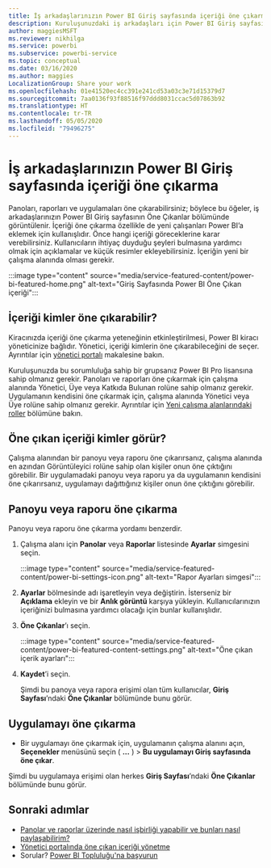 ```yaml
---
title: İş arkadaşlarınızın Power BI Giriş sayfasında içeriği öne çıkarma
description: Kuruluşunuzdaki iş arkadaşları için Power BI Giriş sayfasında Power BI panoları ve raporlarını öne çıkarma.
author: maggiesMSFT
ms.reviewer: nikhilga
ms.service: powerbi
ms.subservice: powerbi-service
ms.topic: conceptual
ms.date: 03/16/2020
ms.author: maggies
LocalizationGroup: Share your work
ms.openlocfilehash: 01e41520ec4cc391e241cd53a03c3e71d15379d7
ms.sourcegitcommit: 7aa0136f93f88516f97ddd8031ccac5d07863b92
ms.translationtype: HT
ms.contentlocale: tr-TR
ms.lasthandoff: 05/05/2020
ms.locfileid: "79496275"
---
```

# <a name="feature-content-on-colleagues-power-bi-home-page"></a>İş arkadaşlarınızın Power BI Giriş sayfasında içeriği öne çıkarma

Panoları, raporları ve uygulamaları öne çıkarabilirsiniz; böylece bu öğeler, iş arkadaşlarınızın Power BI Giriş sayfasının Öne Çıkanlar bölümünde görüntülenir. İçeriği öne çıkarma özellikle de yeni çalışanları Power BI’a eklemek için kullanışlıdır. Önce hangi içeriği göreceklerine karar verebilirsiniz. Kullanıcıların ihtiyaç duyduğu şeyleri bulmasına yardımcı olmak için açıklamalar ve küçük resimler ekleyebilirsiniz. İçeriğin yeni bir çalışma alanında olması gerekir.

:::image type="content" source="media/service-featured-content/power-bi-featured-home.png" alt-text="Giriş Sayfasında Power BI Öne Çıkan içeriği":::

## <a name="who-can-feature-content"></a>İçeriği kimler öne çıkarabilir?

Kiracınızda içeriği öne çıkarma yeteneğinin etkinleştirilmesi, Power BI kiracı yöneticinize bağlıdır. Yönetici, içeriği kimlerin öne çıkarabileceğini de seçer. Ayrıntılar için [yönetici portalı](../service-admin-portal.md#featured-content) makalesine bakın.

Kuruluşunuzda bu sorumluluğa sahip bir grupsanız Power BI Pro lisansına sahip olmanız gerekir. Panoları ve raporları öne çıkarmak için çalışma alanında Yönetici, Üye veya Katkıda Bulunan rolüne sahip olmanız gerekir. Uygulamanın kendisini öne çıkarmak için, çalışma alanında Yönetici veya Üye rolüne sahip olmanız gerekir. Ayrıntılar için [Yeni çalışma alanlarındaki roller](../service-new-workspaces.md#roles-in-the-new-workspaces) bölümüne bakın.

## <a name="who-sees-featured-content"></a>Öne çıkan içeriği kimler görür?

Çalışma alanından bir panoyu veya raporu öne çıkarırsanız, çalışma alanında en azından Görüntüleyici rolüne sahip olan kişiler onun öne çıktığını görebilir. Bir uygulamadaki panoyu veya raporu ya da uygulamanın kendisini öne çıkarırsanız, uygulamayı dağıttığınız kişiler onun öne çıktığını görebilir.

## <a name="feature-a-dashboard-or-report"></a>Panoyu veya raporu öne çıkarma

Panoyu veya raporu öne çıkarma yordamı benzerdir.

1. Çalışma alanı için **Panolar** veya **Raporlar** listesinde **Ayarlar** simgesini seçin.

    :::image type="content" source="media/service-featured-content/power-bi-settings-icon.png" alt-text="Rapor Ayarları simgesi":::

2. **Ayarlar** bölmesinde adı işaretleyin veya değiştirin. İsterseniz bir **Açıklama** ekleyin ve bir **Anlık görüntü** karşıya yükleyin. Kullanıcılarınızın içeriğinizi bulmasına yardımcı olacağı için bunlar kullanışlıdır.

3. **Öne Çıkanlar**’ı seçin.

    :::image type="content" source="media/service-featured-content/power-bi-featured-content-settings.png" alt-text="Öne çıkan içerik ayarları":::

4. **Kaydet**’i seçin.

    Şimdi bu panoya veya rapora erişimi olan tüm kullanıcılar, **Giriş Sayfası**’ndaki **Öne Çıkanlar** bölümünde bunu görür.

## <a name="feature-an-app"></a>Uygulamayı öne çıkarma

- Bir uygulamayı öne çıkarmak için, uygulamanın çalışma alanını açın, **Seçenekler** menüsünü seçin ( **...** ) > **Bu uygulamayı Giriş sayfasında öne çıkar**.

Şimdi bu uygulamaya erişimi olan herkes **Giriş Sayfası**’ndaki **Öne Çıkanlar** bölümünde bunu görür.

## <a name="next-steps"></a>Sonraki adımlar

* [Panolar ve raporlar üzerinde nasıl işbirliği yapabilir ve bunları nasıl paylaşabilirim?](../service-how-to-collaborate-distribute-dashboards-reports.md)
* [Yönetici portalında öne çıkan içeriği yönetme](../service-admin-portal.md#manage-featured-content)
* Sorular? [Power BI Topluluğu'na başvurun](https://community.powerbi.com/)

